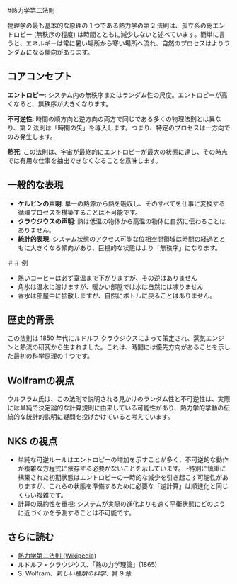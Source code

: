 #熱力学第二法則

物理学の最も基本的な原理の 1 つである熱力学の第 2 法則は、孤立系の総エントロピー (無秩序の程度) は時間とともに減少しないと述べています。簡単に言うと、エネルギーは常に暑い場所から寒い場所へ流れ、自然のプロセスはよりランダムになる傾向があります。

## コアコンセプト

**エントロピー**: システム内の無秩序またはランダム性の尺度。エントロピーが高くなると、無秩序が大きくなります。

**不可逆性**: 時間の順方向と逆方向の両方で同じである多くの物理法則とは異なり、第 2 法則は「時間の矢」を導入します。つまり、特定のプロセスは一方向でのみ発生します。

**熱死**: この法則は、宇宙が最終的にエントロピーが最大の状態に達し、その時点では有用な仕事を抽出できなくなることを意味します。

## 一般的な表現
- **ケルビンの声明**: 単一の熱源から熱を吸収し、そのすべてを仕事に変換する循環プロセスを構築することは不可能です。
- **クラウジウスの声明**: 熱は低温の物体から高温の​​物体に自然に伝わることはありません。
- **統計的表現**: システム状態のアクセス可能な位相空間領域は時間の経過とともに大きくなる傾向があり、巨視的な状態はより「無秩序」になります。

＃＃ 例

- 熱いコーヒーは必ず室温まで下がりますが、その逆はありません
- 角氷は温水に溶けますが、暖かい部屋では水は自然には凍りません
- 香水は部屋中に拡散しますが、自然にボトルに戻ることはありません。

## 歴史的背景

この法則は 1850 年代にルドルフ クラウジウスによって策定され、蒸気エンジンと熱流の研究から生まれました。これは、時間には優先方向があることを示した最初の科学原理の 1 つです。

## Wolframの視点

ウルフラム氏は、この法則で説明される見かけのランダム性と不可逆性は、実際には単純で決定論的な計算規則に由来している可能性があり、熱力学的挙動の伝統的な統計的説明に疑問を投げかけていると考えています。


## NKS の視点
- 単純な可逆ルールはエントロピーの増加を示すことが多く、不可逆的な動作が複雑な方程式に依存する必要がないことを示しています。
-特別に慎重に構築された初期状態はエントロピーの一時的な減少を引き起こす可能性がありますが、これらの状態を準備するために必要な「逆計算」は順進化と同じくらい複雑です。
- 計算の既約性を重視: システムが実際の進化よりも速く平衡状態にどのように近づくかを予測することは不可能です。

## さらに読む
- [熱力学第二法則 (Wikipedia)](https://en.wikipedia.org/wiki/Second_law_of_thermodynamics)
- ルドルフ・クラウジウス、「熱の力学理論」(1865)
- S. Wolfram、*新しい種類の科学*、第 9 章